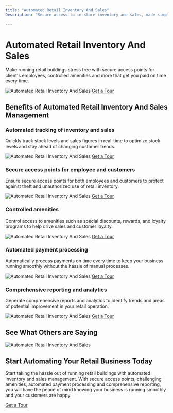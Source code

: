 ```yaml
---
title: "Automated Retail Inventory And Sales"
Description: "Secure access to in-store inventory and sales, made simple with an automated retail solution. Take the hassle out of tracking items, tracking sales or monitoring customer access with automated inventory and sales, using no special characters. Try now - Automated Retail Inventory and Sales!"

---
```


<h1>Automated Retail Inventory And Sales</h1>
<p>Make running retail buildings stress free with secure access points for client's employees, controlled amenities and more that get you paid on time every time.</p> 
<img src="/automated_retail_inventory.jpg" alt="Automated Retail Inventory And Sales"  />
<a href="/get-a-tour" class="btn btn-primary">Get a Tour</a>
<h2>Benefits of Automated Retail Inventory And Sales Management</h2>
<h3>Automated tracking of inventory and sales</h3>
<p>Quickly track stock levels and sales figures in real-time to optimize stock levels and stay ahead of changing customer trends.</p>
<img src="/Inventory_management.jpg" alt="Automated Retail Inventory And Sales"  />
<a href="/get-a-tour" class="btn btn-primary">Get a Tour</a>
<h3>Secure access points for employee and customers</h3>
<p>Ensure secure access points for both employees and customers to protect against theft and unauthorized use of retail inventory.</p>
<img src="/secure_access_points.jpg" alt="Automated Retail Inventory And Sales"  />
<a href="/get-a-tour" class="btn btn-primary">Get a Tour</a>
<h3>Controlled amenities</h3>
<p>Control access to amenities such as special discounts, rewards, and loyalty programs to help drive sales and customer loyalty.</p>
<img src="/controlled_amenities.jpg" alt="Automated Retail Inventory And Sales"  />
<a href="/get-a-tour" class="btn btn-primary">Get a Tour</a>

<h3>Automated payment processing</h3>
<p>Automatically process payments on time every time to keep your business running smoothly without the hassle of manual processes.</p>
<img src="/automated_payments.jpg" alt="Automated Retail Inventory And Sales"  />
<a href="/get-a-tour" class="btn btn-primary">Get a Tour</a>
<h3>Comprehensive reporting and analytics</h3>
<p>Generate comprehensive reports and analytics to identify trends and areas of potential improvement in your retail operation.</p>
<img src="/comprehensive_reports.jpg" alt="Automated Retail Inventory And Sales"  />
<a href="/get-a-tour" class="btn btn-primary">Get a Tour</a>
<h2>See What Others are Saying</h2>
<img src="/customer_testimonials.jpg" alt="Automated Retail Inventory And Sales"  />
<h2>Start Automating Your Retail Business Today</h2>
<p>Start taking the hassle out of running retail buildings with automated inventory and sales management. With secure access points, challenging amenities, automated payment processing and comprehensive reporting, you will have the peace of mind knowing your business is running smoothly and your customers are happy.</p>
<a href="/get-a-tour" class="btn btn-primary">Get a Tour</a>